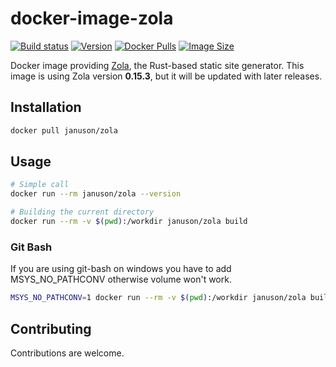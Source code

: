 # docker-image-zola

[![Build status](https://github.com/Januson/docker-image-zola/actions/workflows/release.yml/badge.svg)](https://github.com/Januson/docker-image-zola/actions/workflows/release.yml)
[![Version](https://img.shields.io/docker/v/januson/zola/latest)](https://github.com/getzola/zola/)
[![Docker Pulls](https://img.shields.io/docker/pulls/januson/zola)](https://hub.docker.com/r/januson/zola/)
[![Image Size](https://img.shields.io/docker/image-size/januson/zola/latest)](https://hub.docker.com/r/januson/zola/)

Docker image providing [Zola](https://www.getzola.org/), the Rust-based
static site generator. This image is using Zola version **0.15.3**, but it 
will be updated with later releases.

## Installation

```bash
docker pull januson/zola
```

## Usage

```bash
# Simple call
docker run --rm januson/zola --version

# Building the current directory
docker run --rm -v $(pwd):/workdir januson/zola build
```

### Git Bash

If you are using git-bash on windows you have to add MSYS_NO_PATHCONV otherwise volume won't work.
```bash
MSYS_NO_PATHCONV=1 docker run --rm -v $(pwd):/workdir januson/zola build
```

## Contributing

Contributions are welcome.
